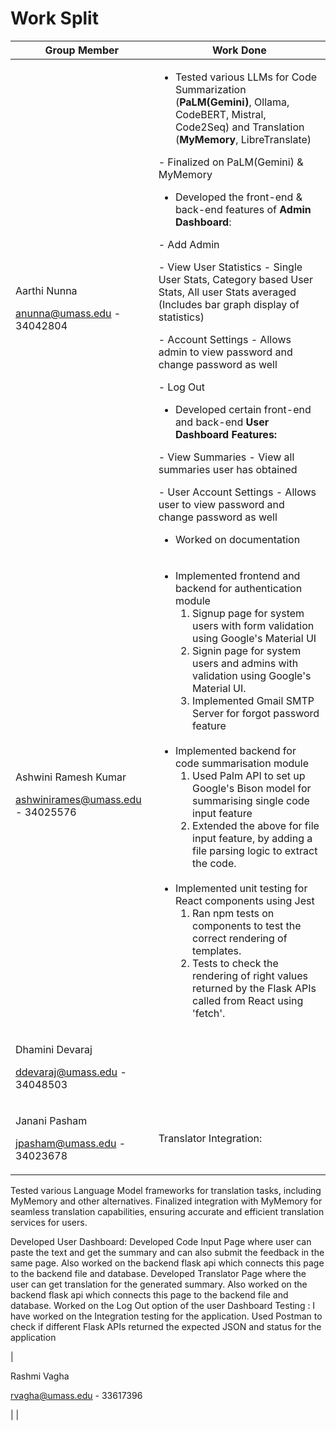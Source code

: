 # Work Split

| Group Member | Work Done |
| ----- | ----- |
| <p>Aarthi Nunna</p><p>[﻿anunna@umass.edu](mailto:anunna@umass.edu) - 34042804</p> | <ul><li>Tested various LLMs for Code Summarization (**PaLM(Gemini)**, Ollama, CodeBERT, Mistral, Code2Seq) and Translation (**MyMemory**, LibreTranslate)</li></ul><p>- Finalized on PaLM(Gemini) & MyMemory</p><ul><li>Developed the front-end & back-end features of **Admin Dashboard**:</li></ul><p>- Add Admin </p><p>- View User Statistics - Single User Stats,  Category based User Stats, All user Stats averaged (Includes bar graph display of statistics) </p><p>- Account Settings - Allows admin to view password and change password as well</p><p>- Log Out</p><ul><li>Developed certain front-end and back-end **User Dashboard Features:**</li></ul><p>- View Summaries - View all summaries user has obtained</p><p>- User Account Settings - Allows user to view password and change password as well</p><ul><li>Worked on documentation</li></ul> |
| <p>Ashwini Ramesh Kumar</p><p>[﻿ashwinirames@umass.edu](mailto:ashwinirames@umass.edu) - 34025576</p> | <ul><li>Implemented frontend and backend for authentication module<ol><li>Signup page for system users with form validation using Google's Material UI</li><li>Signin page for system users and admins with validation using Google's Material UI.</li><li>Implemented Gmail SMTP Server for forgot password feature</li> </ol></li><br><li>Implemented backend for code summarisation module<ol><li>Used Palm API to set up Google's Bison model for summarising single code input feature</li><li>Extended the above for file input feature, by adding a file parsing logic to extract the code.</li></ol><br></li><li>Implemented unit testing for React components using Jest<ol><li>Ran npm tests on components to test the correct rendering of templates.</li><li>Tests to check the rendering of right values returned by the Flask APIs called from React using 'fetch'.</li></li>
| <p>Dhamini Devaraj</p><p>[﻿ddevaraj@umass.edu](mailto:ddevaraj@umass.edu) - 34048503</p> |  
| <p>Janani Pasham</p><p>[﻿jpasham@umass.edu](mailto:jpasham@umass.edu)  - 34023678</p> |  Translator Integration:
Tested various Language Model frameworks for translation tasks, including MyMemory and other alternatives.
Finalized integration with MyMemory for seamless translation capabilities, ensuring accurate and efficient translation services for users.

Developed User Dashboard:
Developed Code Input Page where user can paste the text and get the summary and can also submit the feedback in the same page. Also worked on the backend flask api which connects this page to the backend file and database.
Developed Translator Page where the user can get translation for the generated summary. Also worked on the backend flask api which connects this page to the backend file and database.
Worked on the Log Out option of the user Dashboard
Testing : 
I have worked on the Integration testing for the application. Used Postman to check if different Flask APIs returned the expected JSON and status for the application

| <p>Rashmi Vagha</p><p>[﻿rvagha@umass.edu](mailto:rvagha@umass.edu) - 33617396</p> |  |


